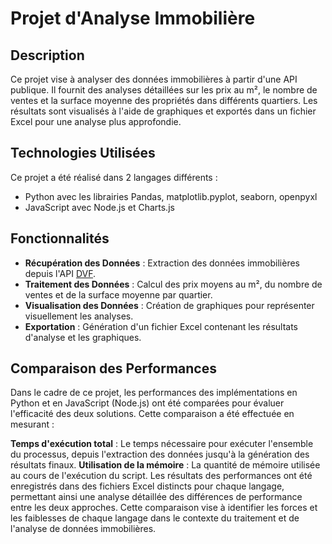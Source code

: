 # Projet d'Analyse Immobilière

## Description

Ce projet vise à analyser des données immobilières à partir d'une API publique. Il fournit des analyses détaillées sur les prix au m², le nombre de ventes et la surface moyenne
des propriétés dans différents quartiers. Les résultats sont visualisés à l'aide de graphiques et exportés dans un fichier Excel pour une analyse plus approfondie.

## Technologies Utilisées

Ce projet a été réalisé dans 2 langages différents :
- Python avec les librairies Pandas, matplotlib.pyplot, seaborn, openpyxl
- JavaScript avec Node.js et Charts.js

## Fonctionnalités

- **Récupération des Données** : Extraction des données immobilières depuis l'API [DVF](https://api.cquest.org/dvf?code_postal=92140&type_local=Maison).
- **Traitement des Données** : Calcul des prix moyens au m², du nombre de ventes et de la surface moyenne par quartier.
- **Visualisation des Données** : Création de graphiques pour représenter visuellement les analyses.
- **Exportation** : Génération d'un fichier Excel contenant les résultats d'analyse et les graphiques.

## Comparaison des Performances
Dans le cadre de ce projet, les performances des implémentations en Python et en JavaScript (Node.js) ont été comparées pour évaluer l'efficacité des deux solutions. Cette comparaison a été effectuée en mesurant :

**Temps d'exécution total** : Le temps nécessaire pour exécuter l'ensemble du processus, depuis l'extraction des données jusqu'à la génération des résultats finaux.
**Utilisation de la mémoire** : La quantité de mémoire utilisée au cours de l'exécution du script.
Les résultats des performances ont été enregistrés dans des fichiers Excel distincts pour chaque langage, permettant ainsi une analyse détaillée des différences de performance entre les deux approches. Cette comparaison vise à identifier les forces et les faiblesses de chaque langage dans le contexte du traitement et de l'analyse de données immobilières.
